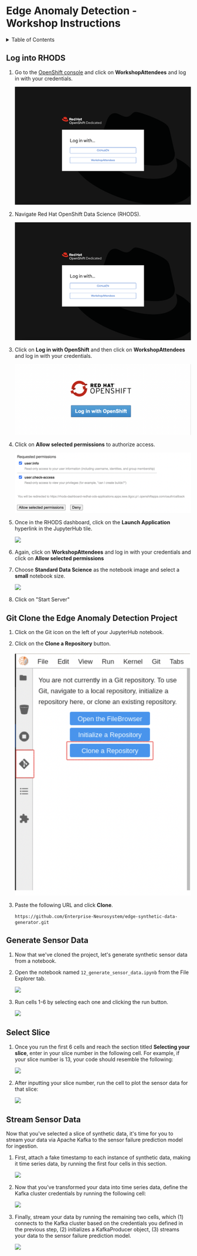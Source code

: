 # Edge Anomaly Detection - Workshop Instructions
<details>
<summary>Table of Contents</summary>
<p>

* [Log into RHODS](#logging-into-rhods)
* [Git Clone the Edge Anomaly Detection Project](#git-clone-the-edge-anomaly-detection-project)
* [Run the Anomaly Detection notebook](#run-anomaly-detection-notebook)
* [Package the application](#select-slice)
* [View Application via browser](#stream-sensor-data)

</p>
</details>

## Log into RHODS

1. Go to the [OpenShift console](https://console-openshift-console.apps.ieee.8goc.p1.openshiftapps.com/) and click on **WorkshopAttendees** and log in with your credentials.

    ![](/workshop/images/workshop_attendees.png)

2. Navigate Red Hat OpenShift Data Science (RHODS).

   ![](/workshop/images/workshop_attendees.png)

3. Click on **Log in with OpenShift** and then click on **WorkshopAttendees** and log in with your credentials.

    ![](/workshop/images/openshift_login.png)

4. Click on **Allow selected permissions** to authorize access. 

    ![](/workshop/images/authorize_access.png)

5. Once in the RHODS dashboard, click on the **Launch Application** hyperlink in the JupyterHub tile.

    ![](/workshop/images/rhods_jupyterhub.png)

6. Again, click on **WorkshopAttendees** and log in with your credentials and click on **Allow selected permissions**

7. Choose **Standard Data Science** as the notebook image and select a **small** notebook size.

    ![](/workshop/images/jupyterhub_nb.png)

8. Click on "Start Server"

## Git Clone the Edge Anomaly Detection Project 
1. Click on the Git icon on the left of your JupyterHub notebook. 

2. Click on the **Clone a Repository** button.

    ![](/workshop/images/git_clone.png)

3. Paste the following URL and click **Clone**.
 
    ```
    https://github.com/Enterprise-Neurosystem/edge-synthetic-data-generator.git
    ```
## Generate Sensor Data

1. Now that we've cloned the project, let's generate synthetic sensor data from a notebook. 

2. Open the notebook named `12_generate_sensor_data.ipynb` from the File Explorer tab. 

    ![](/workshop/images/generate_sensor_data.png)

3.  Run cells 1-6 by selecting each one and clicking the run button. 

    ![](/workshop/images/run_cells.png)

## Select Slice

1. Once you run the first 6 cells and reach the section titled **Selecting your slice**, enter in your slice number in the following cell. For example, if your slice number is 13, your code should resemble the following:

    ![](/workshop/images/select_slice.png)

2. After inputting your slice number, run the cell to plot the sensor data for that slice:

    ![](/workshop/images/slice_13_plot.png)

## Stream Sensor Data
Now that you've selected a slice of synthetic data, it's time for you to stream your data via Apache Kafka to the sensor failure prediction model for ingestion. 

1. First, attach a fake timestamp to each instance of synthetic data, making it time series data, by running the first four cells in this section. 

    ![](/workshop/images/streaming_sensor_data.png)

2. Now that you've transformed your data into time series data, define the Kafka cluster credentials by running the following cell:
  
    ![](/workshop/images/kafka_connect.png)

3. Finally, stream your data by running the remaining two cells, which (1) connects to the Kafka cluster based on the credentials you defined in the previous step, (2) initializes a KafkaProducer object, (3) streams your data to the sensor failure prediction model.

    ![](/workshop/images/produce_data.png)









